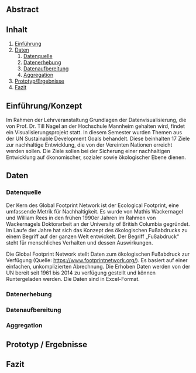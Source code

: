 ## Abstract

## Inhalt
1. [Einführung](#Einführung)
2. [Daten](#Daten)
    1. [Datenquelle](#subparagraph1)
    2. [Datenerhebung](#subparagraph1)
    3. [Datenaufbereitung](#subparagraph1)
    4. [Aggregation](#subparagraph1)
3. [Prototyp/Ergebnisse](#Prototyp/Ergebnisse)
4. [Fazit](#Fait)

## Einführung/Konzept
Im Rahmen der Lehrveranstaltung Grundlagen der Datenvisualisierung, die von Prof. Dr. Till Nagel an der Hochschule Mannheim gehalten wird, findet ein Visualisierungsprojekt statt. In diesem Semester wurden Themen aus der UN Sustainable Development Goals behandelt. Diese beinhalten 17 Ziele zur nachhaltige Entwicklung, die von der Vereinten Nationen erreicht werden sollen. Die Ziele sollen bei der Sicherung einer nachhaltigen Entwicklung auf ökonomischer, sozialer sowie ökologischer Ebene dienen. 


## Daten
### Datenquelle
Der Kern des Global Footprint Network ist der Ecological Footprint, eine umfassende Metrik für Nachhaltigkeit. Es wurde von Mathis Wackernagel und William Rees in den frühen 1990er Jahren im Rahmen von Wackernagels Doktorarbeit an der University of British Columbia gegründet. Im Laufe der Jahre hat sich das Konzept des ökologischen Fußabdrucks zu einem Begriff auf der ganzen Welt entwickelt. Der Begriff „Fußabdruck“ steht für menschliches Verhalten und dessen Auswirkungen.

Die Global Footprint Network stellt Daten zum ökologischen Fußabdruck zur Verfügung (Quelle: https://www.footprintnetwork.org/). Es basiert auf einer einfachen, unkomplizierten Abrechnung. Die Erhoben Daten werden von der UN bereit seit 1961 bis 2014 zu verfügung gestellt und können Runtergeladen werden. Die Daten sind in Excel-Format. 


### Datenerhebung

### Datenaufbereitung

### Aggregation

## Prototyp	/	Ergebnisse

## Fazit
